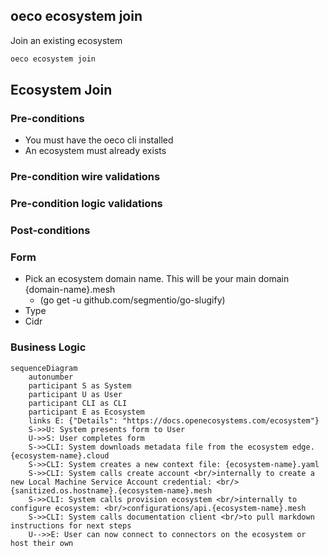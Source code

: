 ## oeco ecosystem join

Join an existing ecosystem

```bash
oeco ecosystem join
```

## Ecosystem Join

### Pre-conditions

-   You must have the oeco cli installed
-   An ecosystem must already exists

### Pre-condition wire validations

### Pre-condition logic validations

### Post-conditions

### Form

-   Pick an ecosystem domain name. This will be your main domain {domain-name}.mesh
    -   (go get -u github.com/segmentio/go-slugify)
-   Type
-   Cidr

### Business Logic

```mermaid
sequenceDiagram
    autonumber
    participant S as System
    participant U as User
    participant CLI as CLI
    participant E as Ecosystem
    links E: {"Details": "https://docs.openecosystems.com/ecosystem"}
    S->>U: System presents form to User
    U->>S: User completes form
    S->>CLI: System downloads metadata file from the ecosystem edge.{ecosystem-name}.cloud
    S->>CLI: System creates a new context file: {ecosystem-name}.yaml
    S->>CLI: System calls create account <br/>internally to create a new Local Machine Service Account credential: <br/>{sanitized.os.hostname}.{ecosystem-name}.mesh
    S->>CLI: System calls provision ecosystem <br/>internally to configure ecosystem: <br/>configurations/api.{ecosystem-name}.mesh
    S->>CLI: System calls documentation client <br/>to pull markdown instructions for next steps
    U-->>E: User can now connect to connectors on the ecosystem or host their own
```
